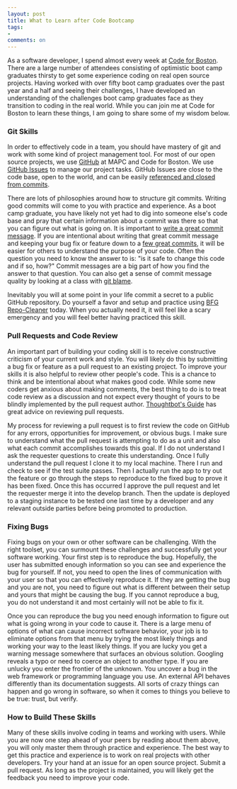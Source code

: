 ```yaml
---
layout: post
title: What to Learn after Code Bootcamp
tags:
-
comments: on
---
```

As a software developer, I spend almost every week at [Code for Boston](http://www.codeforboston.org). There are a large number of attendees consisting of optimistic boot camp graduates thirsty to get some experience coding on real open source projects. Having worked with over fifty boot camp graduates over the past year and a half and seeing their challenges, I have developed an understanding of the challenges boot camp graduates face as they transition to coding in the real world. While you can join me at Code for Boston to learn these things, I am going to share some of my wisdom below.

### Git Skills
In order to effectively code in a team, you should have mastery of git and work with some kind of project management tool. For most of our open source projects, we use [GitHub](http://www.github.com) at MAPC and Code for Boston. We use [GitHub Issues](http://ben.balter.com/2014/11/06/rules-of-communicating-at-github/#3-nobody-gets-fired-for-buying-ibm-opening-an-issue) to manage our project tasks. GitHub Issues are close to the code base, open to the world, and can be easily [referenced and closed from commits](https://help.github.com/articles/closing-issues-via-commit-messages/).

There are lots of philosophies around how to structure git commits. Writing good commits will come to you with practice and experience. As a boot camp graduate, you have likely not yet had to dig into someone else's code base and pray that certain information about a commit was there so that you can figure out what is going on. It is important to [write a great commit message](https://robots.thoughtbot.com/5-useful-tips-for-a-better-commit-message). If you are intentional about writing that great commit message and keeping your bug fix or feature down to a [few great commits](https://robots.thoughtbot.com/autosquashing-git-commits), it will be easier for others to understand the purpose of your code. Often the question you need to know the answer to is: "is it safe to change this code and if so, how?" Commit messages are a big part of how you find the answer to that question. You can also get a sense of commit message quality by looking at a class with [git blame](https://help.github.com/articles/tracing-changes-in-a-file/).

Inevitably you will at some point in your life commit a secret to a public GitHub repository. Do yourself a favor and setup and practice using [BFG Repo-Cleaner](https://rtyley.github.io/bfg-repo-cleaner/) today. When you actually need it, it will feel like a scary emergency and you will feel better having practiced this skill.

### Pull Requests and Code Review

An important part of building your coding skill is to receive constructive criticism of your current work and style. You will likely do this by submitting a bug fix or feature as a pull request to an existing project. To improve your skills it is also helpful to review other people's code. This is a chance to think and be intentional about what makes good code. While some new coders get anxious about making comments, the best thing to do is to treat code review as a discussion and not expect every thought of yours to be blindly implemented by the pull request author. [Thoughtbot's Guide](https://github.com/thoughtbot/guides/tree/master/code-review) has great advice on reviewing pull requests.

My process for reviewing a pull request is to first review the code on GitHub for any errors, opportunities for improvement, or obvious bugs. I make sure to understand what the pull request is attempting to do as a unit and also what each commit accomplishes towards this goal. If I do not understand I ask the requester questions to create this understanding. Once I fully understand the pull request I clone it to my local machine. There I run and check to see if the test suite passes. Then I actually run the app to try out the feature or go through the steps to reproduce to the fixed bug to prove it has been fixed. Once this has occurred I approve the pull request and let the requester merge it into the develop branch. Then the update is deployed to a staging instance to be tested one last time by a developer and any relevant outside parties before being promoted to production.

### Fixing Bugs

Fixing bugs on your own or other software can be challenging. With the right toolset, you can surmount these challenges and successfully get your software working. Your first step is to reproduce the bug. Hopefully, the user has submitted enough information so you can see and experience the bug for yourself. If not, you need to open the lines of communication with your user so that you can effectively reproduce it. If they are getting the bug and you are not, you need to figure out what is different between their setup and yours that might be causing the bug. If you cannot reproduce a bug, you do not understand it and most certainly will not be able to fix it.

Once you can reproduce the bug you need enough information to figure out what is going wrong in your code to cause it. There is a large menu of options of what can cause incorrect software behavior, your job is to eliminate options from that menu by trying the most likely things and working your way to the least likely things. If you are lucky you get a warning message somewhere that surfaces an obvious solution. Googling reveals a typo or need to coerce an object to another type. If you are unlucky you enter the frontier of the unknown. You uncover a bug in the web framework or programming language you use. An external API behaves differently than its documentation suggests. All sorts of crazy things can happen and go wrong in software, so when it comes to things you believe to be true: trust, but verify.

### How to Build These Skills

Many of these skills involve coding in teams and working with users. While you are now one step ahead of your peers by reading about them above, you will only master them through practice and experience. The best way to get this practice and experience is to work on real projects with other developers. Try your hand at an issue for an open source project. Submit a pull request. As long as the project is maintained, you will likely get the feedback you need to improve your code.
